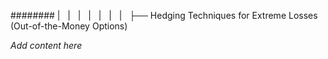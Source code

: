 ######## |   |   |   |   |   |   |   ├── Hedging Techniques for Extreme Losses (Out-of-the-Money Options)

*Add content here*